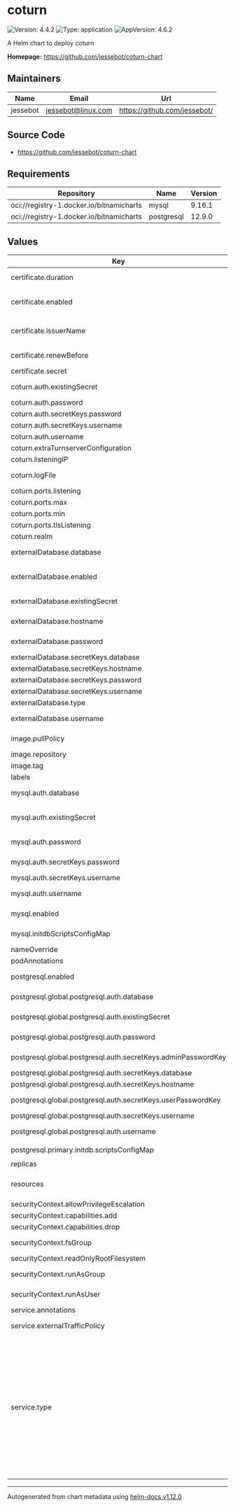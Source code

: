 # coturn

![Version: 4.4.2](https://img.shields.io/badge/Version-4.4.2-informational?style=flat-square) ![Type: application](https://img.shields.io/badge/Type-application-informational?style=flat-square) ![AppVersion: 4.6.2](https://img.shields.io/badge/AppVersion-4.6.2-informational?style=flat-square)

A Helm chart to deploy coturn

**Homepage:** <https://github.com/jessebot/coturn-chart>

## Maintainers

| Name | Email | Url |
| ---- | ------ | --- |
| jessebot | <jessebot@linux.com> | <https://github.com/jessebot/> |

## Source Code

* <https://github.com/jessebot/coturn-chart>

## Requirements

| Repository | Name | Version |
|------------|------|---------|
| oci://registry-1.docker.io/bitnamicharts | mysql | 9.16.1 |
| oci://registry-1.docker.io/bitnamicharts | postgresql | 12.9.0 |

## Values

| Key | Type | Default | Description |
|-----|------|---------|-------------|
| certificate.duration | string | `"2160h"` | The requested 'duration' (i.e. lifetime) of the Certificate. |
| certificate.enabled | bool | `false` | Enables auto issuing certificates over cert-manager certificates https://cert-manager.io/docs/concepts/certificate/ |
| certificate.issuerName | string | `"letsencrypt-staging"` | name of cert-manager issuer to use for cert generation. change to production issuer when you're stable |
| certificate.renewBefore | string | `"360h"` | How long before the currently issued certificate's expiry cert-manager should renew the certificate. |
| certificate.secret | string | `"turn-tls"` | name of secret to create for ssl cert |
| coturn.auth.existingSecret | string | `""` | existing secret with keys username/password for coturn |
| coturn.auth.password | string | `""` | password for the main user of the turn server |
| coturn.auth.secretKeys.password | string | `"password"` | key in existing secret for turn server user's password |
| coturn.auth.secretKeys.username | string | `"username"` | key in existing secret for turn server user |
| coturn.auth.username | string | `"coturn"` | username for the main user of the turn server |
| coturn.extraTurnserverConfiguration | string | `"verbose\n"` | extra configuration for turnserver.conf |
| coturn.listeningIP | string | `"0.0.0.0"` | coturn's listening IP address |
| coturn.logFile | string | `"stdout"` | set the logfile. Defaults to stdout for use with kubectl logs |
| coturn.ports.listening | int | `3478` | insecure listening port |
| coturn.ports.max | int | `65535` | maximum ephemeral port for coturn |
| coturn.ports.min | int | `49152` | minimum ephemeral port for coturn |
| coturn.ports.tlsListening | int | `5349` | secure listening port |
| coturn.realm | string | `"turn.example.com"` | hostname for the coturn server realm |
| externalDatabase.database | string | `""` | database to create, ignored if existingSecret is passed in |
| externalDatabase.enabled | bool | `false` | enables the use of postgresql instead of the default sqlite to use the bundled subchart, enable this, and postgresql.enable |
| externalDatabase.existingSecret | string | `""` | name of existing Secret to use for postgresql credentials |
| externalDatabase.hostname | string | `""` | required if externalDatabase.enabled: true and postgresql.enabled: false |
| externalDatabase.password | string | `""` | password for database, ignored if existingSecret is passed in |
| externalDatabase.secretKeys.database | string | `""` | key in existing Secret to use for the database name |
| externalDatabase.secretKeys.hostname | string | `""` | key in existing Secret to use for the db's hostname |
| externalDatabase.secretKeys.password | string | `""` | key in existing Secret to use for db user's password |
| externalDatabase.secretKeys.username | string | `""` | key in existing Secret to use for the db user |
| externalDatabase.type | string | `"postgresql"` | Currently postgresql and mysql are supported. |
| externalDatabase.username | string | `""` | username for database, ignored if existingSecret is passed in |
| image.pullPolicy | string | `"IfNotPresent"` | image pull policy, set to Always if using image.tag: latest |
| image.repository | string | `"coturn/coturn"` | container registry and repo for coturn docker image |
| image.tag | string | `""` | docker tag for coturn server |
| labels | object | `{"component":"coturn"}` | Coturn specific labels |
| mysql.auth.database | string | `"coturn"` | database to create, ignored if existingSecret is passed in |
| mysql.auth.existingSecret | string | `""` | Use existing secret for password details. The secret has to contain the keys mysql-root-password, mysql-replication-password and mysql-password |
| mysql.auth.password | string | `""` | password for db, autogenerated if empty & existingSecret empty |
| mysql.auth.secretKeys.password | string | `"password"` | key in existing Secret to use for coturn user's password |
| mysql.auth.secretKeys.username | string | `"username"` | key in exsiting Secret to use for the coturn user |
| mysql.auth.username | string | `"coturn"` | username for database, ignored if existingSecret is passed in |
| mysql.enabled | bool | `false` | enables bitnami mysql subchart, you can disable to use external db |
| mysql.initdbScriptsConfigMap | string | `"initdb-scripts-config"` | ConfigMap with the initdb scripts (Note: Overrides initdbScripts) |
| nameOverride | string | `""` | different name for the helm release |
| podAnnotations | object | `{}` | podAnnotations Annotations for coturn pods |
| postgresql.enabled | bool | `false` | enables bitnami postgresql subchart, you can disable to use external db |
| postgresql.global.postgresql.auth.database | string | `"coturn"` | database to create, ignored if existingSecret is passed in |
| postgresql.global.postgresql.auth.existingSecret | string | `""` | name of existing Secret to use for postgresql credentials |
| postgresql.global.postgresql.auth.password | string | `""` | password for db, autogenerated if empty & existingSecret empty |
| postgresql.global.postgresql.auth.secretKeys.adminPasswordKey | string | `"postgresPassword"` | key in existing Secret to use for postgres admin user's password |
| postgresql.global.postgresql.auth.secretKeys.database | string | `"database"` | key in existingSecret for database to create |
| postgresql.global.postgresql.auth.secretKeys.hostname | string | `"hostname"` | key in existingSecret for database to create |
| postgresql.global.postgresql.auth.secretKeys.userPasswordKey | string | `"password"` | key in existing Secret to use for coturn user's password |
| postgresql.global.postgresql.auth.secretKeys.username | string | `"username"` | key in exsiting Secret to use for the coturn user |
| postgresql.global.postgresql.auth.username | string | `"coturn"` | username for database, ignored if existingSecret is passed in |
| postgresql.primary.initdb.scriptsConfigMap | string | `"initdb-scripts-config"` | ConfigMap with scripts to be run at first boot |
| replicas | int | `1` |  |
| resources | object | `{}` | ref: kubernetes.io/docs/concepts/configuration/manage-resources-containers |
| securityContext.allowPrivilegeEscalation | bool | `true` | allow priviledged access |
| securityContext.capabilities.add | list | `["NET_BIND_SERVICE"]` | linux cabilities to allow for the coturn k8s pod |
| securityContext.capabilities.drop | list | `["ALL"]` | linux cabilities to disallow for the coturn k8s pod |
| securityContext.fsGroup | int | `1000` | all processes of the container are also part of the supplementary groupID |
| securityContext.readOnlyRootFilesystem | bool | `false` | allow modificatin to root filesystem |
| securityContext.runAsGroup | int | `1000` | for all Containers in the Pod, all processes run w/ this GroupID |
| securityContext.runAsUser | int | `1000` | for all Containers in the Pod, all processes run w/ this userID |
| service.annotations | object | `{}` | annotations for the Service |
| service.externalTrafficPolicy | string | `""` | I don't actually know what this is 🤔 open a PR if you know    was originally "Local" |
| service.type | string | `"ClusterIP"` | The type of service to deploy for routing Coturn traffic.   ClusterIP: Recommended for DaemonSet configurations. This will create a              standard Kubernetes service for Coturn within the cluster.              No external networking will be configured as the DaemonSet              will handle binding to each Node's host networking    NodePort:  Recommended for Deployment configurations. This will open              TURN ports on every node and route traffic on these ports to              the Coturn pods. You will need to make sure your cloud              provider supports the cluster config setting,              apiserver.service-node-port-range, as this range must contain              the ports defined above for the service to be created.    LoadBalancer: This was what was originally set for this chart in the                 upstream of this fork, but with no details |

----------------------------------------------
Autogenerated from chart metadata using [helm-docs v1.12.0](https://github.com/norwoodj/helm-docs/releases/v1.12.0)
